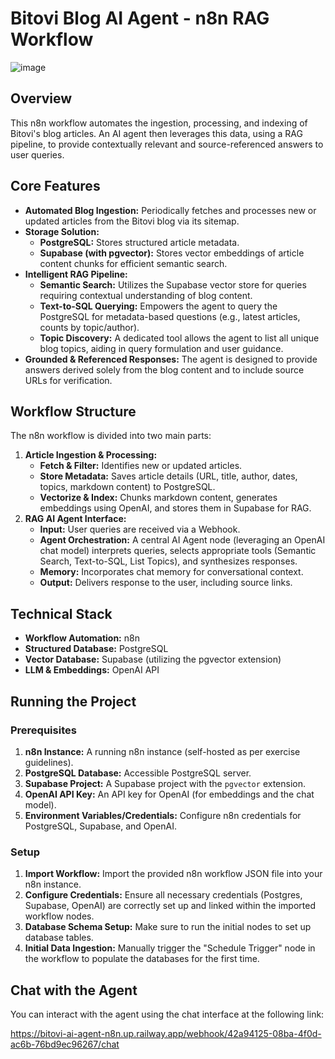 # Bitovi Blog AI Agent - n8n RAG Workflow
![image](https://github.com/user-attachments/assets/c98e2631-28b4-4bf3-ac62-9da4cca83619)

## Overview

This n8n workflow automates the ingestion, processing, and indexing of Bitovi's blog articles. An AI agent then leverages this data, using a RAG pipeline, to provide contextually relevant and source-referenced answers to user queries.

## Core Features

*   **Automated Blog Ingestion:** Periodically fetches and processes new or updated articles from the Bitovi blog via its sitemap.
*   **Storage Solution:**
    *   **PostgreSQL:** Stores structured article metadata.
    *   **Supabase (with pgvector):** Stores vector embeddings of article content chunks for efficient semantic search.
*   **Intelligent RAG Pipeline:**
    *   **Semantic Search:** Utilizes the Supabase vector store for queries requiring contextual understanding of blog content.
    *   **Text-to-SQL Querying:** Empowers the agent to query the PostgreSQL for metadata-based questions (e.g., latest articles, counts by topic/author).
    *   **Topic Discovery:** A dedicated tool allows the agent to list all unique blog topics, aiding in query formulation and user guidance.
*   **Grounded & Referenced Responses:** The agent is designed to provide answers derived solely from the blog content and to include source URLs for verification.

## Workflow Structure

The n8n workflow is divided into two main parts:

1.  **Article Ingestion & Processing:**
    *   **Fetch & Filter:** Identifies new or updated articles.
    *   **Store Metadata:** Saves article details (URL, title, author, dates, topics, markdown content) to PostgreSQL.
    *   **Vectorize & Index:** Chunks markdown content, generates embeddings using OpenAI, and stores them in Supabase for RAG.
2.  **RAG AI Agent Interface:**
    *   **Input:** User queries are received via a Webhook.
    *   **Agent Orchestration:** A central AI Agent node (leveraging an OpenAI chat model) interprets queries, selects appropriate tools (Semantic Search, Text-to-SQL, List Topics), and synthesizes responses.
    *   **Memory:** Incorporates chat memory for conversational context.
    *   **Output:** Delivers response to the user, including source links.

## Technical Stack

*   **Workflow Automation:** n8n
*   **Structured Database:** PostgreSQL
*   **Vector Database:** Supabase (utilizing the pgvector extension)
*   **LLM & Embeddings:** OpenAI API

## Running the Project

### Prerequisites

1.  **n8n Instance:** A running n8n instance (self-hosted as per exercise guidelines).
2.  **PostgreSQL Database:** Accessible PostgreSQL server.
3.  **Supabase Project:** A Supabase project with the `pgvector` extension.
4.  **OpenAI API Key:** An API key for OpenAI (for embeddings and the chat model).
5.  **Environment Variables/Credentials:** Configure n8n credentials for PostgreSQL, Supabase, and OpenAI.

### Setup

1.  **Import Workflow:** Import the provided n8n workflow JSON file into your n8n instance.
2.  **Configure Credentials:** Ensure all necessary credentials (Postgres, Supabase, OpenAI) are correctly set up and linked within the imported workflow nodes.
3.  **Database Schema Setup:** Make sure to run the initial nodes to set up database tables.
4.  **Initial Data Ingestion:** Manually trigger the "Schedule Trigger" node in the workflow to populate the databases for the first time.

## Chat with the Agent

You can interact with the agent using the chat interface at the following link:

https://bitovi-ai-agent-n8n.up.railway.app/webhook/42a94125-08ba-4f0d-ac6b-76bd9ec96267/chat

<!---
## Demonstration

Please refer to the submitted demo video 
-->
